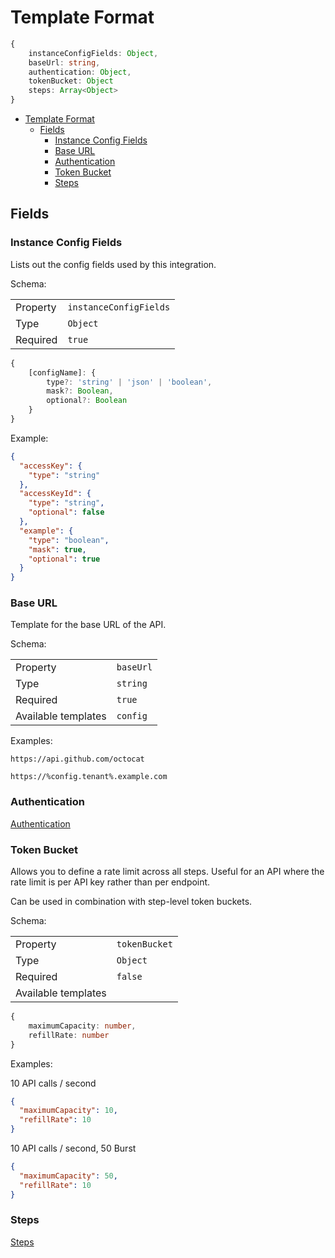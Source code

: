 # Template Format

```ts
{
    instanceConfigFields: Object,
    baseUrl: string,
    authentication: Object,
    tokenBucket: Object
    steps: Array<Object>
}
```

- [Template Format](#template-format)
  - [Fields](#fields)
    - [Instance Config Fields](#instance-config-fields)
    - [Base URL](#base-url)
    - [Authentication](#authentication)
    - [Token Bucket](#token-bucket)
    - [Steps](#steps)

## Fields

### Instance Config Fields

Lists out the config fields used by this integration.

Schema:

|          |                        |
| -------- | ---------------------- |
| Property | `instanceConfigFields` |
| Type     | `Object`               |
| Required | `true`                 |

```ts
{
    [configName]: {
        type?: 'string' | 'json' | 'boolean',
        mask?: Boolean,
        optional?: Boolean
    }
}
```

Example:

```json
{
  "accessKey": {
    "type": "string"
  },
  "accessKeyId": {
    "type": "string",
    "optional": false
  },
  "example": {
    "type": "boolean",
    "mask": true,
    "optional": true
  }
}
```

### Base URL

Template for the base URL of the API.

Schema:

|                     |           |
| ------------------- | --------- |
| Property            | `baseUrl` |
| Type                | `string`  |
| Required            | `true`    |
| Available templates | `config`  |

Examples:

`https://api.github.com/octocat`

`https://%config.tenant%.example.com`

### Authentication

[Authentication](./authentication.md)

### Token Bucket

Allows you to define a rate limit across all steps. Useful for an API where the
rate limit is per API key rather than per endpoint.

Can be used in combination with step-level token buckets.

Schema:

|                     |               |
| ------------------- | ------------- |
| Property            | `tokenBucket` |
| Type                | `Object`      |
| Required            | `false`       |
| Available templates |               |

```ts
{
    maximumCapacity: number,
    refillRate: number
}
```

Examples:

10 API calls / second

```json
{
  "maximumCapacity": 10,
  "refillRate": 10
}
```

10 API calls / second, 50 Burst

```json
{
  "maximumCapacity": 50,
  "refillRate": 10
}
```

### Steps

[Steps](./steps.md)
